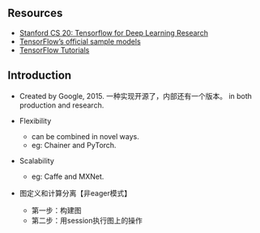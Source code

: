 ## Resources
- [Stanford CS 20: Tensorflow for Deep Learning Research](https://web.stanford.edu/class/cs20si/)
- [TensorFlow’s official sample models](https://github.com/tensorflow/models)
- [TensorFlow Tutorials](https://github.com/Hvass-Labs/TensorFlow-Tutorials)


## Introduction
- Created by Google, 2015. 一种实现开源了，内部还有一个版本。 in both production and research. 

- Flexibility
    - can be combined in novel ways. 
    - eg: Chainer and PyTorch.

- Scalability
    - eg: Caffe and MXNet.

- 图定义和计算分离【非eager模式】
    - 第一步：构建图
    - 第二步：用session执行图上的操作

